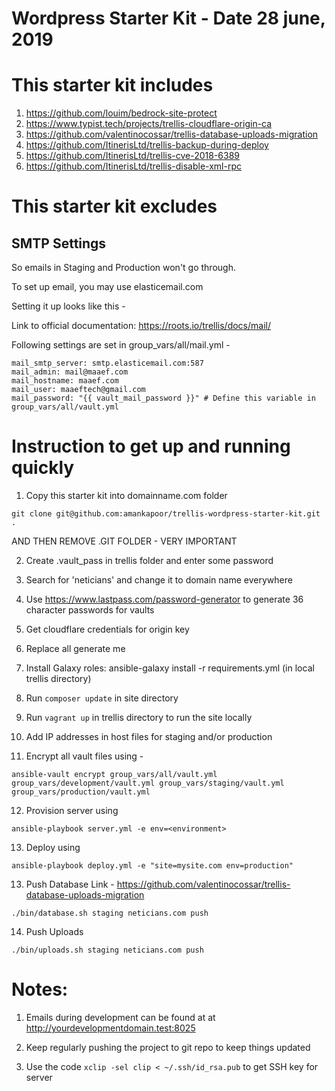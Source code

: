 # Wordpress Starter Kit - Date 28 june, 2019

# This starter kit includes
1. https://github.com/louim/bedrock-site-protect
2. https://www.typist.tech/projects/trellis-cloudflare-origin-ca
3. https://github.com/valentinocossar/trellis-database-uploads-migration
4. https://github.com/ItinerisLtd/trellis-backup-during-deploy
5. https://github.com/ItinerisLtd/trellis-cve-2018-6389
6. https://github.com/ItinerisLtd/trellis-disable-xml-rpc

# This starter kit excludes

## SMTP Settings

So emails in Staging and Production won't go through.

To set up email, you may use elasticemail.com

Setting it up looks like this - 

Link to official documentation: https://roots.io/trellis/docs/mail/

Following settings are set in group_vars/all/mail.yml -

```
mail_smtp_server: smtp.elasticemail.com:587
mail_admin: mail@maaef.com
mail_hostname: maaef.com
mail_user: maaeftech@gmail.com
mail_password: "{{ vault_mail_password }}" # Define this variable in group_vars/all/vault.yml
```

# Instruction to get up and running quickly

1. Copy this starter kit into domainname.com folder
```
git clone git@github.com:amankapoor/trellis-wordpress-starter-kit.git .
```
AND THEN REMOVE .GIT FOLDER - VERY IMPORTANT

2. Create .vault_pass in trellis folder and enter some password

3. Search for 'neticians' and change it to domain name everywhere

4. Use https://www.lastpass.com/password-generator to generate 36 character passwords for vaults

5. Get cloudflare credentials for origin key

6. Replace all generate me

7. Install Galaxy roles: ansible-galaxy install -r requirements.yml (in local trellis directory)

8. Run `composer update` in site directory

9. Run `vagrant up` in trellis directory to run the site locally

10. Add IP addresses in host files for staging and/or production

11. Encrypt all vault files using - 

```
ansible-vault encrypt group_vars/all/vault.yml group_vars/development/vault.yml group_vars/staging/vault.yml group_vars/production/vault.yml
```

12. Provision server using 
```
ansible-playbook server.yml -e env=<environment>
```

13. Deploy using
```
ansible-playbook deploy.yml -e "site=mysite.com env=production"
```

13. Push Database
Link - https://github.com/valentinocossar/trellis-database-uploads-migration
```
./bin/database.sh staging neticians.com push
```

14. Push Uploads
```
./bin/uploads.sh staging neticians.com push
```

# Notes:

1. Emails during development can be found at at http://yourdevelopmentdomain.test:8025

2. Keep regularly pushing the project to git repo to keep things updated

3. Use the code `xclip -sel clip < ~/.ssh/id_rsa.pub` to get SSH key for server

